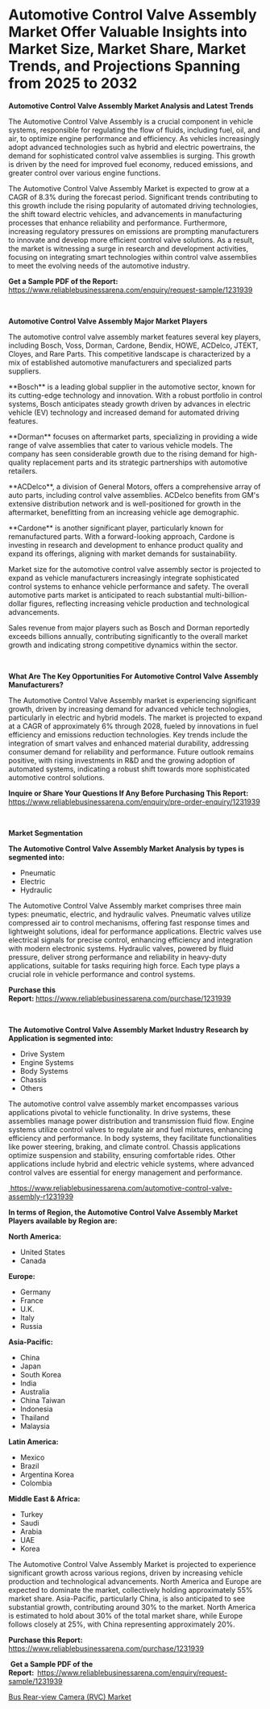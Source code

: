 <p><h1>Automotive Control Valve Assembly Market Offer Valuable Insights into Market Size, Market Share, Market Trends, and Projections Spanning from 2025 to 2032</h1></p><p><strong>Automotive Control Valve Assembly Market Analysis and Latest Trends</strong></p>
<p><p>The Automotive Control Valve Assembly is a crucial component in vehicle systems, responsible for regulating the flow of fluids, including fuel, oil, and air, to optimize engine performance and efficiency. As vehicles increasingly adopt advanced technologies such as hybrid and electric powertrains, the demand for sophisticated control valve assemblies is surging. This growth is driven by the need for improved fuel economy, reduced emissions, and greater control over various engine functions.</p><p>The Automotive Control Valve Assembly Market is expected to grow at a CAGR of 8.3% during the forecast period. Significant trends contributing to this growth include the rising popularity of automated driving technologies, the shift toward electric vehicles, and advancements in manufacturing processes that enhance reliability and performance. Furthermore, increasing regulatory pressures on emissions are prompting manufacturers to innovate and develop more efficient control valve solutions. As a result, the market is witnessing a surge in research and development activities, focusing on integrating smart technologies within control valve assemblies to meet the evolving needs of the automotive industry.</p></p>
<p><strong>Get a Sample PDF of the Report:&nbsp;</strong> <a href="https://www.reliablebusinessarena.com/enquiry/request-sample/1231939?utm_campaign=2529&utm_medium=2&utm_source=Github&utm_content=ia&utm_term=31032025&utm_id=automotive-control-valve-assembly">https://www.reliablebusinessarena.com/enquiry/request-sample/1231939</a></p>
<p>&nbsp;</p>
<p><strong>Automotive Control Valve Assembly Major Market Players</strong></p>
<p><p>The automotive control valve assembly market features several key players, including Bosch, Voss, Dorman, Cardone, Bendix, HOWE, ACDelco, JTEKT, Cloyes, and Rare Parts. This competitive landscape is characterized by a mix of established automotive manufacturers and specialized parts suppliers.</p><p>**Bosch** is a leading global supplier in the automotive sector, known for its cutting-edge technology and innovation. With a robust portfolio in control systems, Bosch anticipates steady growth driven by advances in electric vehicle (EV) technology and increased demand for automated driving features.</p><p>**Dorman** focuses on aftermarket parts, specializing in providing a wide range of valve assemblies that cater to various vehicle models. The company has seen considerable growth due to the rising demand for high-quality replacement parts and its strategic partnerships with automotive retailers.</p><p>**ACDelco**, a division of General Motors, offers a comprehensive array of auto parts, including control valve assemblies. ACDelco benefits from GM's extensive distribution network and is well-positioned for growth in the aftermarket, benefitting from an increasing vehicle age demographic.</p><p>**Cardone** is another significant player, particularly known for remanufactured parts. With a forward-looking approach, Cardone is investing in research and development to enhance product quality and expand its offerings, aligning with market demands for sustainability.</p><p>Market size for the automotive control valve assembly sector is projected to expand as vehicle manufacturers increasingly integrate sophisticated control systems to enhance vehicle performance and safety. The overall automotive parts market is anticipated to reach substantial multi-billion-dollar figures, reflecting increasing vehicle production and technological advancements. </p><p>Sales revenue from major players such as Bosch and Dorman reportedly exceeds billions annually, contributing significantly to the overall market growth and indicating strong competitive dynamics within the sector.</p></p>
<p>&nbsp;</p>
<p><strong>What Are The Key Opportunities For Automotive Control Valve Assembly Manufacturers?</strong></p>
<p><p>The Automotive Control Valve Assembly market is experiencing significant growth, driven by increasing demand for advanced vehicle technologies, particularly in electric and hybrid models. The market is projected to expand at a CAGR of approximately 6% through 2028, fueled by innovations in fuel efficiency and emissions reduction technologies. Key trends include the integration of smart valves and enhanced material durability, addressing consumer demand for reliability and performance. Future outlook remains positive, with rising investments in R&D and the growing adoption of automated systems, indicating a robust shift towards more sophisticated automotive control solutions.</p></p>
<p><strong>Inquire or Share Your Questions If Any Before Purchasing This Report:</strong> <a href="https://www.reliablebusinessarena.com/enquiry/pre-order-enquiry/1231939?utm_campaign=2529&utm_medium=2&utm_source=Github&utm_content=ia&utm_term=31032025&utm_id=automotive-control-valve-assembly">https://www.reliablebusinessarena.com/enquiry/pre-order-enquiry/1231939</a></p>
<p>&nbsp;</p>
<p><strong>Market Segmentation</strong></p>
<p><strong>The Automotive Control Valve Assembly Market Analysis by types is segmented into:</strong></p>
<p><ul><li>Pneumatic</li><li>Electric</li><li>Hydraulic</li></ul></p>
<p><p>The Automotive Control Valve Assembly market comprises three main types: pneumatic, electric, and hydraulic valves. Pneumatic valves utilize compressed air to control mechanisms, offering fast response times and lightweight solutions, ideal for performance applications. Electric valves use electrical signals for precise control, enhancing efficiency and integration with modern electronic systems. Hydraulic valves, powered by fluid pressure, deliver strong performance and reliability in heavy-duty applications, suitable for tasks requiring high force. Each type plays a crucial role in vehicle performance and control systems.</p></p>
<p><strong>Purchase this Report:&nbsp;</strong><a href="https://www.reliablebusinessarena.com/purchase/1231939?utm_campaign=2529&utm_medium=2&utm_source=Github&utm_content=ia&utm_term=31032025&utm_id=automotive-control-valve-assembly">https://www.reliablebusinessarena.com/purchase/1231939</a></p>
<p>&nbsp;</p>
<p><strong>The Automotive Control Valve Assembly Market Industry Research by Application is segmented into:</strong></p>
<p><ul><li>Drive System</li><li>Engine Systems</li><li>Body Systems</li><li>Chassis</li><li>Others</li></ul></p>
<p><p>The automotive control valve assembly market encompasses various applications pivotal to vehicle functionality. In drive systems, these assemblies manage power distribution and transmission fluid flow. Engine systems utilize control valves to regulate air and fuel mixtures, enhancing efficiency and performance. In body systems, they facilitate functionalities like power steering, braking, and climate control. Chassis applications optimize suspension and stability, ensuring comfortable rides. Other applications include hybrid and electric vehicle systems, where advanced control valves are essential for energy management and performance.</p></p>
<p><a href="https://www.reliablebusinessarena.com/automotive-control-valve-assembly-r1231939?utm_campaign=2529&utm_medium=2&utm_source=Github&utm_content=ia&utm_term=31032025&utm_id=automotive-control-valve-assembly">&nbsp;https://www.reliablebusinessarena.com/automotive-control-valve-assembly-r1231939</a></p>
<p><strong>In terms of Region, the Automotive Control Valve Assembly Market Players available by Region are:</strong></p>
<p>
    <p> <strong> North America: </strong>
        <ul>
            <li>United States</li>
            <li>Canada</li>
        </ul>
        </p> 
    <p> <strong> Europe: </strong>
        <ul>
            <li>Germany</li>
            <li>France</li>
            <li>U.K.</li>
            <li>Italy</li>
            <li>Russia</li>
        </ul>
        </p> 
    <p> <strong> Asia-Pacific: </strong>
        <ul>
            <li>China</li>
            <li>Japan</li>
            <li>South Korea</li>
            <li>India</li>
            <li>Australia</li>
            <li>China Taiwan</li>
            <li>Indonesia</li>
            <li>Thailand</li>
            <li>Malaysia</li>
        </ul>
        </p> 
    <p> <strong> Latin America: </strong>
        <ul>
            <li>Mexico</li>
            <li>Brazil</li>
            <li>Argentina Korea</li>
            <li>Colombia</li>
        </ul>
        </p> 
    <p> <strong> Middle East & Africa: </strong>
        <ul>
            <li>Turkey</li>
            <li>Saudi</li>
            <li>Arabia</li>
            <li>UAE</li>
            <li>Korea</li>
        </ul>
    </p>
    </p>
<p><p>The Automotive Control Valve Assembly Market is projected to experience significant growth across various regions, driven by increasing vehicle production and technological advancements. North America and Europe are expected to dominate the market, collectively holding approximately 55% market share. Asia-Pacific, particularly China, is also anticipated to see substantial growth, contributing around 30% to the market. North America is estimated to hold about 30% of the total market share, while Europe follows closely at 25%, with China representing approximately 20%.</p></p>
<p><strong>Purchase this Report: </strong><a href="https://www.reliablebusinessarena.com/purchase/1231939?utm_campaign=2529&utm_medium=2&utm_source=Github&utm_content=ia&utm_term=31032025&utm_id=automotive-control-valve-assembly">https://www.reliablebusinessarena.com/purchase/1231939</a></p>
<p>&nbsp;<strong>Get a Sample PDF of the Report:&nbsp;&nbsp;</strong><a href="https://www.reliablebusinessarena.com/enquiry/request-sample/1231939?utm_campaign=2529&utm_medium=2&utm_source=Github&utm_content=ia&utm_term=31032025&utm_id=automotive-control-valve-assembly">https://www.reliablebusinessarena.com/enquiry/request-sample/1231939</a></p>
<p><strong></strong></p>
<p><p><a href="https://github.com/hartsockdonnette82/Market-Research-Report-List-1/blob/main/bus-rear-view-camera-rvc-market.md?utm_campaign=2529&utm_medium=2&utm_source=Github&utm_content=ia&utm_term=31032025&utm_id=automotive-control-valve-assembly">Bus Rear-view Camera (RVC) Market</a></p></p>